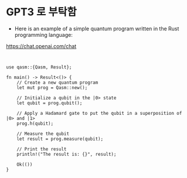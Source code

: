 #  GPT3 로 부탁함 

- Here is an example of a simple quantum program written in the Rust programming language:

https://chat.openai.com/chat

```


use qasm::{Qasm, Result};

fn main() -> Result<()> {
    // Create a new quantum program
    let mut prog = Qasm::new();

    // Initialize a qubit in the |0> state
    let qubit = prog.qubit();

    // Apply a Hadamard gate to put the qubit in a superposition of |0> and |1>
    prog.h(qubit);

    // Measure the qubit
    let result = prog.measure(qubit);

    // Print the result
    println!("The result is: {}", result);

    Ok(())
}

```
